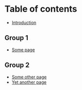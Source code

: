 # Table of contents

* [Introduction](README.md)

## Group 1

* [Some page](group-1/some-page.md)

## Group 2

* [Some other page](group-2/some-other-page.md)
* [Yet another page](group-2/yet-another-page.md)

